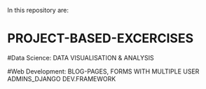 In this repository are:
# PROJECT-BASED-EXCERCISES
#Data Science: DATA VISUALISATION & ANALYSIS
                
#Web Development: BLOG-PAGES, FORMS WITH MULTIPLE USER ADMINS_DJANGO DEV.FRAMEWORK

